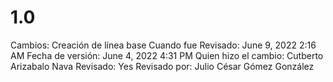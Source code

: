 # 1.0

Cambios: Creación de línea base
Cuando fue Revisado: June 9, 2022 2:16 AM
Fecha de  versión: June 4, 2022 4:31 PM
Quien hizo el cambio: Cutberto Arizabalo Nava
Revisado: Yes
Revisado por: Julio César Gómez González